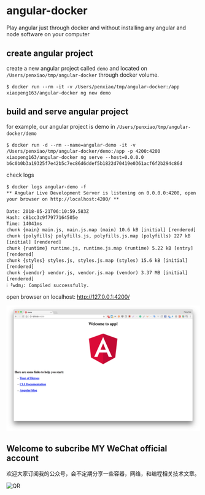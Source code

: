 # angular-docker

Play angular just through docker and without installing any angular and node software on your computer

## create angular project

create a new angular project called ``demo`` and located on ``/Users/penxiao/tmp/angular-docker`` through docker volume.

```
$ docker run --rm -it -v /Users/penxiao/tmp/angular-docker:/app xiaopeng163/angular-docker ng new demo
```

## build and serve angular project

for example, our angular project is demo in ``/Users/penxiao/tmp/angular-docker/demo``

```
$ docker run -d --rm --name=angular-demo -it -v /Users/penxiao/tmp/angular-docker/demo:/app -p 4200:4200 xiaopeng163/angular-docker ng serve --host=0.0.0.0
b6c0b0b3a19325f7e42b5c7ec86d6ddef5b1822d70419e0361acf6f2b294c86d
```

check logs

```
$ docker logs angular-demo -f
** Angular Live Development Server is listening on 0.0.0.0:4200, open your browser on http://localhost:4200/ **

Date: 2018-05-21T06:10:59.583Z
Hash: c81cc3c9f7977164505e
Time: 14041ms
chunk {main} main.js, main.js.map (main) 10.6 kB [initial] [rendered]
chunk {polyfills} polyfills.js, polyfills.js.map (polyfills) 227 kB [initial] [rendered]
chunk {runtime} runtime.js, runtime.js.map (runtime) 5.22 kB [entry] [rendered]
chunk {styles} styles.js, styles.js.map (styles) 15.6 kB [initial] [rendered]
chunk {vendor} vendor.js, vendor.js.map (vendor) 3.37 MB [initial] [rendered]
ℹ ｢wdm｣: Compiled successfully.

```

open browser on localhost:   http://127.0.0.1:4200/

![image](demo.png)


## Welcome to subcribe MY WeChat official account

欢迎大家订阅我的公众号，会不定期分享一些容器，网络，和编程相关技术文章。

![QR](https://github.com/xiaopeng163/statistic/blob/master/QR/MY_WeChat_official_account.jpg)
